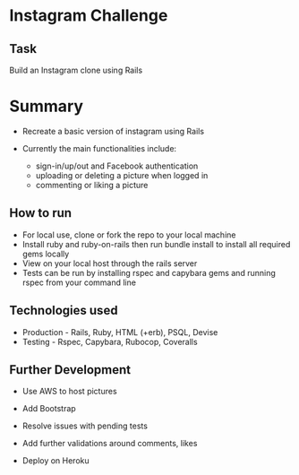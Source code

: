 Instagram Challenge
===================

Task
-----

Build an Instagram clone using Rails

Summary
=================

* Recreate a basic version of instagram using Rails

* Currently the main functionalities include: 
  - sign-in/up/out and Facebook authentication
  - uploading or deleting a picture when logged in
  - commenting or liking a picture


How to run
----

* For local use, clone or fork the repo to your local machine
* Install ruby and ruby-on-rails then run bundle install to install all required gems locally
* View on your local host through the rails server
* Tests can be run by installing rspec and capybara gems and running rspec from your command line

Technologies used
----

* Production - Rails, Ruby, HTML (+erb), PSQL, Devise
* Testing - Rspec, Capybara, Rubocop, Coveralls


Further Development
----

*  Use AWS to host pictures

* Add Bootstrap 

* Resolve issues with pending tests

*  Add further validations around comments, likes 

* Deploy on Heroku



